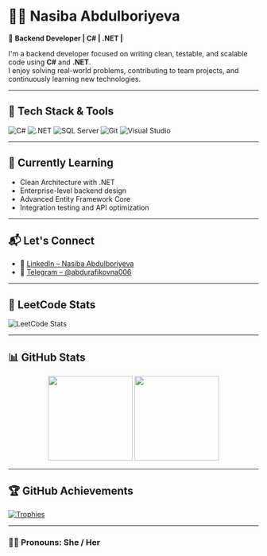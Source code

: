 # 👩‍💻 Nasiba Abdulboriyeva

🎯 **Backend Developer | C# | .NET |**

I'm a backend developer focused on writing clean, testable, and scalable code using **C#** and **.NET**.  
I enjoy solving real-world problems, contributing to team projects, and continuously learning new technologies.

---

## 🚀 Tech Stack & Tools

![C#](https://img.shields.io/badge/C%23-239120?style=for-the-badge&logo=csharp&logoColor=white)
![.NET](https://img.shields.io/badge/.NET-512BD4?style=for-the-badge&logo=dotnet&logoColor=white)
![SQL Server](https://img.shields.io/badge/SQL%20Server-CC2927?style=for-the-badge&logo=microsoftsqlserver&logoColor=white)
![Git](https://img.shields.io/badge/Git-F05032?style=for-the-badge&logo=git&logoColor=white)
![Visual Studio](https://img.shields.io/badge/Visual%20Studio-5C2D91?style=for-the-badge&logo=visualstudio&logoColor=white)

---


## 🌱 Currently Learning

- Clean Architecture with .NET  
- Enterprise-level backend design  
- Advanced Entity Framework Core  
- Integration testing and API optimization

---

## 📬 Let's Connect

- 📧 [LinkedIn – Nasiba Abdulboriyeva](https://www.linkedin.com/in/nasiba-abdulboriyeva-17b230379)
- 💬 [Telegram – @abdurafikovna006](https://t.me/abdurafikovna006)

---
## 🧠 LeetCode Stats

![LeetCode Stats](https://leetcard.jacoblin.cool/Nasiba006?theme=dark&ext=heatmap)

---


## 📊 GitHub Stats

<div align="center">
  <img src="https://github-readme-stats.vercel.app/api?username=NasibaAbdulboriyeva&show_icons=true&theme=tokyonight" height="170" />
  <img src="https://github-readme-stats.vercel.app/api/top-langs/?username=NasibaAbdulboriyeva&layout=compact&theme=tokyonight" height="170" />
</div>

---

## 🏆 GitHub Achievements

[![Trophies](https://github-profile-trophy.vercel.app/?username=NasibaAbdulboriyeva&theme=algolia&no-bg=true&margin-w=5)](https://github.com/NasibaAbdulboriyeva)

---

### 🙋‍♀️ Pronouns: She / Her

